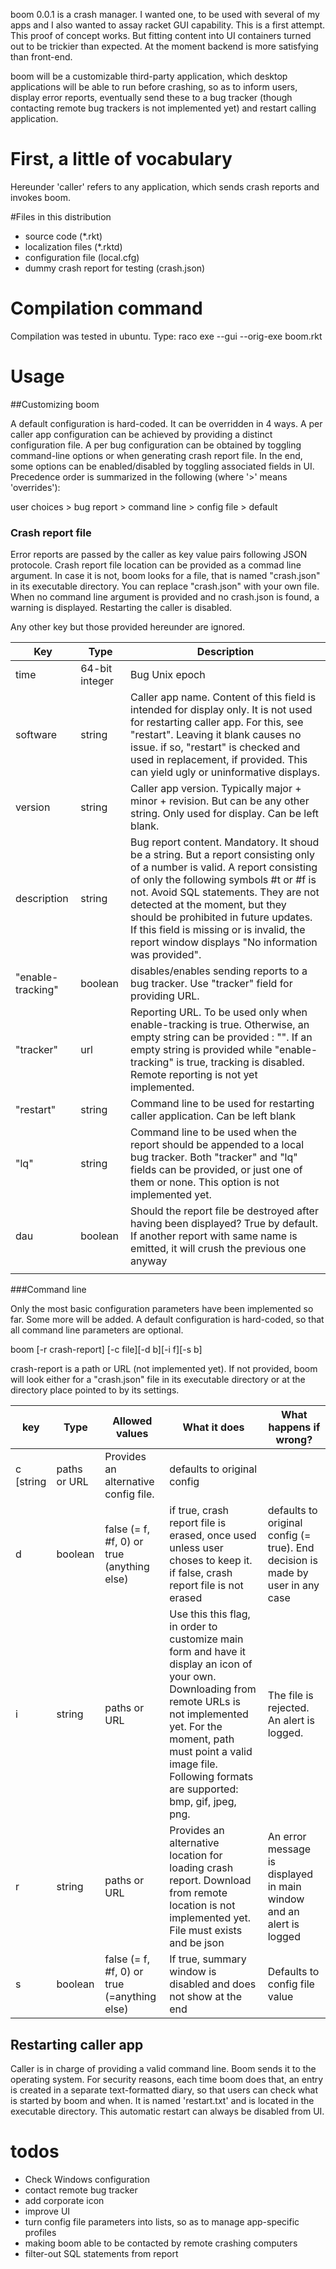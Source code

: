 boom 0.0.1 is a crash manager. I wanted one, to be used with several of my apps and I also wanted to assay racket GUI capability. This is a first attempt. This proof of concept works. But fitting content into UI containers turned out to be trickier than expected. At the moment backend is more satisfying than front-end.

boom will be a customizable third-party application, which desktop applications will be able to run before crashing, so as to inform users, display error reports, eventually send these to a bug tracker (though contacting remote bug trackers is not implemented yet) and restart calling application.

# First, a little of vocabulary

Hereunder 'caller' refers to any application, which sends crash reports and invokes boom.

#Files in this distribution

- source code (*.rkt)
- localization files (*.rktd)
- configuration file (local.cfg)
- dummy crash report for testing (crash.json)

# Compilation command
Compilation was tested in ubuntu. Type: raco exe --gui --orig-exe boom.rkt

# Usage

##Customizing boom

A default configuration is hard-coded. It can be overridden in 4 ways. A per caller app configuration can be achieved by providing a distinct configuration file. A per bug configuration can be obtained by toggling command-line options or when generating crash report file. In the end, some options can be enabled/disabled by toggling associated fields in UI. Precedence order is summarized in the following (where '>' means 'overrides'):

user choices > bug report > command line > config file > default

### Crash report file

Error reports are passed by the caller as key value pairs following JSON protocole. Crash report file location can be provided as a commad line argument. In case it is not, boom looks for a file, that is named "crash.json" in its executable directory. You can replace "crash.json" with your own file. When no command line argument is provided and no crash.json is found, a warning is displayed. Restarting the caller is disabled.

Any other key but those provided hereunder are ignored.

|Key              |Type          |Description                                                                                                                                                                                                                                                                                                                                                                                                                                                                                                                                                                                                    |
|-----------------|--------------|---------------------------------------------------------------------------------------------------------------------------------------------------------------------------------------------------------------------------------------------------------------------------------------------------------------------------------------------------------------------------------------------------------------------------------------------------------------------------------------------------------------------------------------------------------------------------------------------------------------|
|time             |64-bit integer|Bug Unix epoch                                                                                                                                                                                                                                                                                                                                                                                                                                                                                                                                                                                                 |
|software         |string        |Caller app name. Content of this field is intended for display only. It is not used for restarting caller app. For this, see "restart". Leaving it blank causes no issue. if so, "restart" is checked and used in replacement, if provided. This can yield ugly or uninformative displays.                                                                                                                                                                                                                                                                                                                                                                                           |
|version          |string           |Caller app version. Typically major + minor + revision. But can be any other string. Only used for display. Can be left blank.                                                                                                                                                                                                                                                                                                                                                                                                                                                                                                                                                  |
|description      |string        |Bug report content. Mandatory. It shoud be a string. But a report consisting only of a number is valid. A report consisting of only the following symbols #t or #f is not. Avoid SQL statements. They are not detected at the moment, but they should be prohibited in future updates. If this field is missing or is invalid, the report window displays "No information was provided".                                                                                                                                                                                                                                                                                                                                                                                                                                                   |
|"enable-tracking"|boolean       |disables/enables sending reports to a bug tracker. Use "tracker" field for providing URL.                                                                                                                                                                                                                                                                                                                                                                                                                                                                                                                      |
|"tracker"        |url           |Reporting URL. To be used only when enable-tracking is true. Otherwise, an empty string can be provided : "". If an empty string is provided while "enable-tracking" is true, tracking is disabled. Remote reporting is not yet implemented.                                                                                                                                                                                                                                                                                                                                                                                                            |
|"restart"        |string        |                                                                                                                                                                                                   Command line to be used for restarting caller application. Can be left blank                                                                                                                                                                                                                                                                                                                                |
|"lq"             |string        |                                                                                                                                                                                                                                                                              Command line to be used when the report should be appended to a local bug tracker. Both "tracker" and "lq" fields can be provided, or just one of them or none. This option is not implemented yet.                                                                                                                                                                   |
|dau              |boolean       |                                                                                                                                                                                                                                                                                                                                                                                                                                           Should the report file be destroyed after having been displayed? True by default. If another report with same name is emitted, it will crush the previous one anyway|
|                 |              |                                                                                                                                                                                                                                                                                                                                                                                                                                                                                                                                                                                                               |


###Command line

Only the most basic configuration parameters have been implemented so far. Some more will be added. A default configuration is hard-coded, so that all command line parameters are optional.

boom [-r crash-report] [-c file][-d b][-i f][-s b]

crash-report is a path or URL (not implemented yet). If not provided, boom will look either for a "crash.json" file in its executable directory or at the directory place pointed to by its settings.

|key|Type|Allowed values|What it does|What happens if wrong?|
|---|----|--------------|------------|----------------------|
|c  [string|paths or URL|Provides an alternative config file.|defaults to original config|
|d|boolean|false (= f, #f, 0) or true (anything else)|if true, crash report file is erased, once used unless user choses to keep it. if false, crash report file is not erased|defaults to original config (= true). End decision is made by user in any case|
|i|string|paths or URL|Use this this flag, in order to customize main form and have it display an icon of your own. Downloading from remote URLs is not implemented yet. For the moment, path must point a valid image file. Following formats are supported: bmp, gif, jpeg, png.|The file is rejected. An alert is logged.|
|r|string|paths or URL|Provides an alternative location for loading crash report. Download from remote location is not implemented yet. File must exists and be json|An error message is displayed in main window and an alert is logged|
|s|boolean|false (= f, #f, 0) or true (=anything else)|If true, summary window is disabled and does not show at the end|Defaults to config file value|

## Restarting caller app

Caller is in charge of providing a valid command line. Boom sends it to the operating system. For security reasons, each time boom does that, an entry is created in a separate text-formatted diary, so that users can check what is started by boom and when. It is named 'restart.txt' and is located in the executable directory. This automatic restart can always be disabled from UI.

# todos

- Check Windows configuration
- contact remote bug tracker
- add corporate icon
- improve UI
- turn config file parameters into lists, so as to manage app-specific profiles
- making boom able to be contacted by remote crashing computers
- filter-out SQL statements from report
